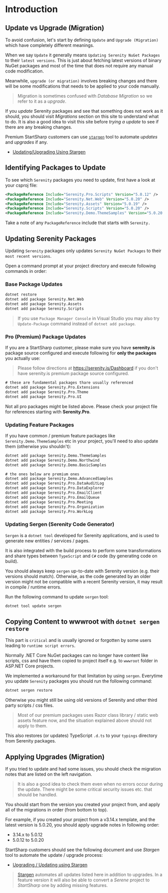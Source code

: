 # Introduction

## Update vs Upgrade (Migration)

To avoid confusion, let's start by defining `Update` and `Upgrade (Migration)` which have completely different meanings. 

When we say `Update` it generally means `Updating Serenity NuGet Packages` to their `latest versions`. This is just about fetching latest versions of binary NuGet packages and most of the time that does not require any manual code modification.

Meanwhile, `upgrade (or migration)` involves breaking changes and there will be some modifications that needs to be applied to your code manually. 

> Migration is sometimes confused with *Database Migration* so we refer to it as a *upgrade*.

If you *update* Serenity packages and see that something does not work as it should, you should visit *Migrations* section on this site to understand what to do. It is also a good idea to visit this site before *trying a update* to see if there are any breaking changes.

Premium StartSharp customers can use [`stargen`](stargen.md) tool to automate *updates* and *upgrades* if any.

* [Updating/Upgrading Using Stargen](stargen.md)

## Identifying Packages to Update

To see which `Serenity` packages you need to update, first have a look at your csproj file:

```xml
<PackageReference Include="Serenity.Pro.Scripts" Version="5.0.12" />
<PackageReference Include="Serenity.Net.Web" Version="5.0.20" />
<PackageReference Include="Serenity.Assets" Version="5.0.19" />
<PackageReference Include="Serenity.Scripts" Version="5.0.20" />
<PackageReference Include="Serenity.Demo.ThemeSamples" Version="5.0.20.1" />
```

Take a note of any `PackageReference` include that starts with `Serenity.`

## Updating Serenity Packages

Updating `Serenity` packages only updates `Serenity NuGet Packages` to their `most recent versions`.

Open a command prompt at your project directory and execute following commands in order:

### Base Package Updates

```cmd
dotnet restore
dotnet add package Serenity.Net.Web
dotnet add package Serenity.Assets
dotnet add package Serenity.Scripts
```

> If you use `Package Manager Console` in Visual Studio you may also try `Update-Package` command instead of `dotnet add package`.

### Pro (Premium) Package Updates

If you are a StartSharp customer, please make sure you have **serenity.is** package source configured and execute following for **only the packages** you actually use:

> Please follow directions at https://serenity.is/Dashboard if you don't have serenity.is premium package source configured.

```bat
# these are fundamental packages thare usually referenced
dotnet add package Serenity.Pro.Extensions
dotnet add package Serenity.Pro.Theme
dotnet add package Serenity.Pro.UI
```

Not all pro packages might be listed above. Please check your project file for references starting with **Serenity.Pro**.

### Updating Feature Packages

If you have common / premium feature packages like `Serenity.Demo.ThemeSamples` etc in your project, you'll need to also update them (otherwise you shouldn't):

```cmd
dotnet add package Serenity.Demo.ThemeSamples
dotnet add package Serenity.Demo.Northwind
dotnet add package Serenity.Demo.BasicSamples

# the ones below are premium ones
dotnet add package Serenity.Demo.AdvancedSamples
dotnet add package Serenity.Pro.DataAuditLog
dotnet add package Serenity.Pro.DataExplorer
dotnet add package Serenity.Pro.EmailClient
dotnet add package Serenity.Pro.EmailQueue
dotnet add package Serenity.Pro.Meeting
dotnet add package Serenity.Pro.Organization
dotnet add package Serenity.Pro.WorkLog
```

### Updating Sergen (Serenity Code Generator)

`Sergen` is a `dotnet tool` developed for Serenity applications, and is used to generate new entities / services / pages. 

It is also integrated with the build process to perform some transformations and share types between `TypeScript` and `C#` code (by generating code on build).

You should always keep `sergen` up-to-date with Serenity version (e.g. their versions should match). Otherwise, as the code generated by an older version might not be compatible with a recent Serenity version, it may result in compile / runtime errors.

Run the following command to update `sergen` tool:

```cmd
dotnet tool update sergen
```

## Copying Content to wwwroot with `dotnet sergen restore`

This part is `critical` and is usually ignored or forgotten by some users leading to `runtime script errors`. 

Normally .NET Core NuGet packages can no longer have content like scripts, css and have them copied to project itself e.g. to `wwwroot` folder in ASP.NET Core projects. 

We implemented a workaround for that limitation by using `sergen`. Everytime you update `Serenity` packages you should run the following command:

```cmd
dotnet sergen restore
```

Otherwise you might still be using old versions of Serenity and other third party scripts / css files. 

> Most of our premium packages uses Razor class library  / static web assets feature now, and the situation explained above should not apply to them.

This also restores (or updates) TypeScript `.d.ts` to your `typings` directory from Serenity packages.

## Applying Upgrades (Migration)

If you tried to update and had some issues, you should check the migration notes that are listed on the left navigation. 

> It is also a good idea to check them even when no errors occur during the update. There might be some critical security issues etc. that should be handled.

You should start from the version you created your project from, and apply all of the migrations in order (from bottom to top).

For example, if you created your project from a v3.14.x template, and the latest version is 5.0.20, you should apply upgrade notes in following order:

* 3.14.x to 5.0.12
* 5.0.12 to 5.0.20

StartSharp customers should see the following document and use *Stargen* tool to automate the update / upgrade process:

* [Upgrading / Updating using Stargen](stargen.md)

> [Stargen](stargen.md) automates all updates listed here in addition to upgrades. In a feature version it will also be able to convert a *Serene* project to *StartSharp* one by adding missing features.

